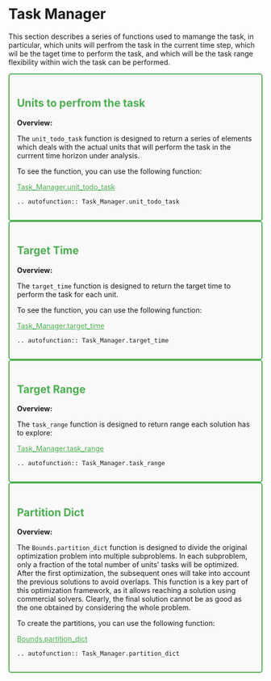 # Task Manager
This section describes a series of functions used to mamange the task, in particular, which units will perfrom the task in the current time step, which wil be the taget time to perform the task, and which will be the task range flexibility within wich the task can be performed.

<div style="border: 2px solid #4CAF50; padding: 15px; background-color: #f9f9f9; border-radius: 5px;">
  <h2 style="color: #4CAF50;">Units to perfrom the task</h2>
  <p><strong>Overview:</strong></p>
  <p>The <code>unit_todo_task</code> function is designed to return a series of elements which deals with the actual units that will perform the task in the currrent time horizon under analysis.</p>
  <p>To see the function, you can use the following function:</p>
  <p><a href="https://github.com/fsartore/Schedule_MIL_optimization_pyomo/blob/main/Task_Manager.py#L5-L40" target="_blank" style="color: #4CAF50;">Task_Manager.unit_todo_task</a></p>

```{eval-rst}
.. autofunction:: Task_Manager.unit_todo_task
```
</div>

<div style="border: 2px solid #4CAF50; padding: 15px; background-color: #f9f9f9; border-radius: 5px;">
  <h2 style="color: #4CAF50;">Target Time</h2>
  <p><strong>Overview:</strong></p>
  <p>The <code>target_time</code> function is designed to return the target time to perform the task for each unit.</p>
  <p>To see the function, you can use the following function:</p>
  <p><a href="https://github.com/fsartore/Schedule_MIL_optimization_pyomo/blob/main/Task_Manager.py#L44-L73" target="_blank" style="color: #4CAF50;">Task_Manager.target_time</a></p>

```{eval-rst}
.. autofunction:: Task_Manager.target_time
```
</div>

<div style="border: 2px solid #4CAF50; padding: 15px; background-color: #f9f9f9; border-radius: 5px;">
  <h2 style="color: #4CAF50;">Target Range</h2>
  <p><strong>Overview:</strong></p>
  <p>The <code>task_range</code> function is designed to return range each solution has to explore:</p>
  <p><a href="https://github.com/fsartore/Schedule_MIL_optimization_pyomo/blob/main/Task_Manager.py#L76-L135" target="_blank" style="color: #4CAF50;">Task_Manager.task_range</a></p>

```{eval-rst}
.. autofunction:: Task_Manager.task_range
```
</div>

<div style="border: 2px solid #4CAF50; padding: 15px; background-color: #f9f9f9; border-radius: 5px;">
  <h2 style="color: #4CAF50;">Partition Dict</h2>
  <p><strong>Overview:</strong></p>
  <p>The <code>Bounds.partition_dict</code> function is designed to divide the original optimization problem into multiple subproblems. In each subproblem, only a fraction of the total number of units' tasks will be optimized. After the first optimization, the subsequent ones will take into account the previous solutions to avoid overlaps. 
  This function is a key part of this optimization framework, as it allows reaching a solution using commercial solvers. Clearly, the final solution cannot be as good as the one obtained by considering the whole problem.</p>
  <p>To create the partitions, you can use the following function:</p>
  <p><a href="https://github.com/fsartore/Schedule_MIL_optimization_pyomo/blob/main/Bounds.py#L6-L33" target="_blank" style="color: #4CAF50;">Bounds.partition_dict</a></p>

```{eval-rst}
.. autofunction:: Task_Manager.partition_dict
```
</div>